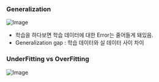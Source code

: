 ### Generalization
![Image](https://i.imgur.com/L3sq6cb.png)

- 학습을 하다보면 학습 데이터에 대한 Error는 줄어들게 돼있음.
- Generalization gap : 학습 데이터와 실 데이터 사이 차이

### UnderFitting vs OverFitting
![Image](https://i.imgur.com/3wjSget.png)